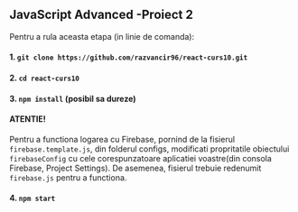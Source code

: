 ## JavaScript Advanced -Proiect 2

Pentru a rula aceasta etapa (in linie de comanda):

#### 1. `git clone https://github.com/razvancir96/react-curs10.git`

#### 2. `cd react-curs10`

#### 3. `npm install` (posibil sa dureze)

#### ATENTIE! 
Pentru a functiona logarea cu Firebase, pornind de la fisierul `firebase.template.js`, din folderul configs, modificati propritatile obiectului `firebaseConfig` cu cele corespunzatoare aplicatiei voastre(din consola Firebase, Project Settings). De asemenea, fisierul trebuie redenumit `firebase.js` pentru a functiona.

#### 4. `npm start`


